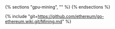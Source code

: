 {% sections "gpu-mining", "" %}
{% endsections %}

{% include "git+https://github.com/ethereum/go-ethereum.wiki.git/Mining.md" %}
